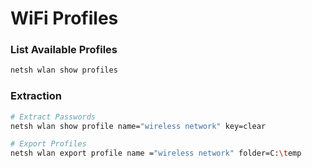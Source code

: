 # WiFi Profiles

### List Available Profiles

```bash
netsh wlan show profiles
```

### Extraction

```bash
# Extract Passwords
netsh wlan show profile name="wireless network" key=clear

# Export Profiles
netsh wlan export profile name ="wireless network" folder=C:\temp
```
